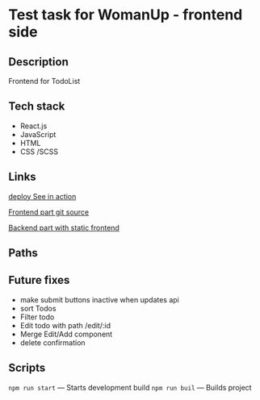 # Test task for WomanUp - frontend side

## Description

Frontend for TodoList

## Tech stack

* React.js
* JavaScript
* HTML
* CSS /SCSS

## Links

[deploy See in action](http://mestology.nomoredomains.club:3000/)

[Frontend part git source](https://github.com/Mikeloangel/womanup-frontend)

[Backend part with static frontend](https://github.com/Mikeloangel/womanup-backend)

## Paths

## Future fixes
* make submit buttons inactive when updates api
* sort Todos
* Filter todo
* Edit todo with path /edit/:id
* Merge Edit/Add component
* delete confirmation

## Scripts

`npm run start` — Starts development build
`npm run buil` — Builds project

